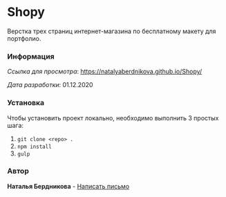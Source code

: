 # Shopy

Верстка трех страниц интернет-магазина по бесплатному макету для портфолио.

### Информация

*Ссылка для просмотра*: <https://natalyaberdnikova.github.io/Shopy/>

*Дата разработки*: 01.12.2020

### Установка

Чтобы установить проект локально, необходимо выполнить 3 простых шага:

1. `git clone <repo> .`
2. `npm install`
3. `gulp`

### Автор

**Наталья Бердникова** - [Написать письмо](mailto:kitakava@mail.ru)
